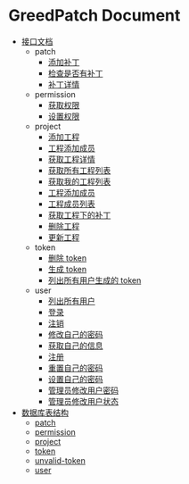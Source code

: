# GreedPatch Document

* [接口文档](/api/README.md)
    * patch
        * [添加补丁](/api/patch/add.md)
        * [检查是否有补丁](/api/patch/check.md)
        * [补丁详情](/api/patch/get.md)
    * permission
        * [获取权限](/api/permission/get.md)
        * [设置权限](/api/permission/set.md)
    * project
        * [添加工程](/api/project/add.md)
        * [工程添加成员](/api/project/del.md)
        * [获取工程详情](/api/project/detail.md)
        * [获取所有工程列表](/api/project/list-all.md)
        * [获取我的工程列表](/api/project/list-my.md)
        * [工程添加成员](/api/project/member-add.md)
        * [工程成员列表](/api/project/member-list.md)
        * [获取工程下的补丁](/api/project/patch-list.md)
        * [删除工程](/api/project/project-del.md)
        * [更新工程](/api/project/update.md)
    * token
        * [删除 token](/api/token/del.md)
        * [生成 token](/api/token/generate.md)
        * [列出所有用户生成的 token](/api/token/list.md)
    * user
        * [列出所有用户](/api/user/list.md)
        * [登录](/api/user/login.md)
        * [注销](/api/user/logout.md)
        * [修改自己的密码](/api/user/modify-my-password.md)
        * [获取自己的信息](/api/user/my-profile.md)
        * [注册](/api/user/register.md)
        * [重置自己的密码](/api/user/reset-password.md)
        * [设置自己的密码](/api/user/set-my-password.md)
        * [管理员修改用户密码](/api/user/update-password.md)
        * [管理员修改用户状态](/api/user/update-status.md)
* [数据库表结构](/table/README.md)
    * [patch](/table/patch.md)
    * [permission](/table/permission.md)
    * [project](/table/project.md)
    * [token](/table/token.md)
    * [unvalid-token](/table/unvalid-token.md)
    * [user](/table/user.md)
